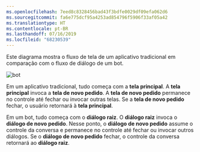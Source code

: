 ```yaml
---
ms.openlocfilehash: 7eed8c8328456bad43f3bdfe0029df09efa062d6
ms.sourcegitcommit: fa6e775dcf95a4253ad854796f5906f33af05a42
ms.translationtype: HT
ms.contentlocale: pt-BR
ms.lasthandoff: 07/16/2019
ms.locfileid: "68230539"
---
```

Este diagrama mostra o fluxo de tela de um aplicativo tradicional em comparação com o fluxo de diálogo de um bot. 

![bot](~/media/designing-bots/core/dialogs-screens.png)

Em um aplicativo tradicional, tudo começa com a **tela principal**.
A **tela principal** invoca a **tela de novo pedido**.
A **tela de novo pedido** permanece no controle até fechar ou invocar outras telas. Se a **tela de novo pedido** fechar, o usuário retornará à **tela principal**.

Em um bot, tudo começa com o **diálogo raiz**. O **diálogo raiz** invoca o **diálogo de novo pedido**. Nesse ponto, o **diálogo de novo pedido** assume o controle da conversa e permanece no controle até fechar ou invocar outros diálogos. Se o **diálogo de novo pedido** fechar, o controle da conversa retornará ao **diálogo raiz**.